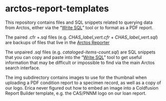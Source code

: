 # arctos-report-templates
This repository contains files and SQL snippets related to querying data from Arctos, either via the “[Write SQL](http://arctos.database.museum/tools/userSQL.cfm)” tool  or to format as a PDF report.

The paired .cfr +.sql files (e.g. *CHAS_label_vert.cfr* + *CHAS_label_vert.sql*) are backups of files that live in the [Arctos Reporter](http://arctos.database.museum/Reports/reporter.cfm)

The unpaired .sql files (e.g. *cataloged-items-count.sql*) are SQL snippets that you can copy and paste into the “[Write SQL](http://arctos.database.museum/tools/userSQL.cfm)” tool to get useful information that may be difficult or impossible to find via the main Arctos search interface.

The img subdirectory contains images to use for the thumbnail when uploading a PDF condition report to a specimen record, as well as a copy of our logo. Erica never figured out how to embed an image into a Coldfusion Report Builder template, e.g. the CAS/PNNM logo on our loan report.
